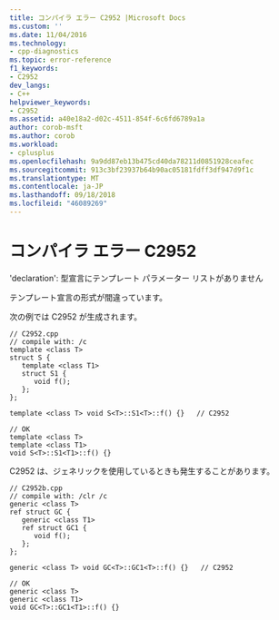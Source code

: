 ```yaml
---
title: コンパイラ エラー C2952 |Microsoft Docs
ms.custom: ''
ms.date: 11/04/2016
ms.technology:
- cpp-diagnostics
ms.topic: error-reference
f1_keywords:
- C2952
dev_langs:
- C++
helpviewer_keywords:
- C2952
ms.assetid: a40e18a2-d02c-4511-854f-6c6fd6789a1a
author: corob-msft
ms.author: corob
ms.workload:
- cplusplus
ms.openlocfilehash: 9a9dd87eb13b475cd40da78211d0851928ceafec
ms.sourcegitcommit: 913c3bf23937b64b90ac05181fdff3df947d9f1c
ms.translationtype: MT
ms.contentlocale: ja-JP
ms.lasthandoff: 09/18/2018
ms.locfileid: "46089269"
---
```

# <a name="compiler-error-c2952"></a>コンパイラ エラー C2952

'declaration': 型宣言にテンプレート パラメーター リストがありません

テンプレート宣言の形式が間違っています。

次の例では C2952 が生成されます。

```
// C2952.cpp
// compile with: /c
template <class T>
struct S {
   template <class T1>
   struct S1 {
      void f();
   };
};

template <class T> void S<T>::S1<T>::f() {}   // C2952

// OK
template <class T>
template <class T1>
void S<T>::S1<T1>::f() {}
```

C2952 は、ジェネリックを使用しているときも発生することがあります。

```
// C2952b.cpp
// compile with: /clr /c
generic <class T>
ref struct GC {
   generic <class T1>
   ref struct GC1 {
      void f();
   };
};

generic <class T> void GC<T>::GC1<T>::f() {}   // C2952

// OK
generic <class T>
generic <class T1>
void GC<T>::GC1<T1>::f() {}
```